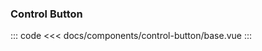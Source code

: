 ### Control Button

<component-wrap title="基本用法" describition="使用完全同el-button, 若不支持el-button的属性可随时动态增加，通过在点击回调中调用e.resolve实现防重复提交">
<control-button-base />
</component-wrap>

::: code
<<< docs/components/control-button/base.vue
:::

<table-wrap-events :list="events" />

<script>
    export default {
        data() {
            return {
                events: [
                    {name: 'click', desc: '按钮点击时触发', params: 'e: 事件的event对象，对象上扩展了resolve方法，调用resolve方法可以使按钮恢复可点击状态'}
                ]
            }
        }
    }
</script>

